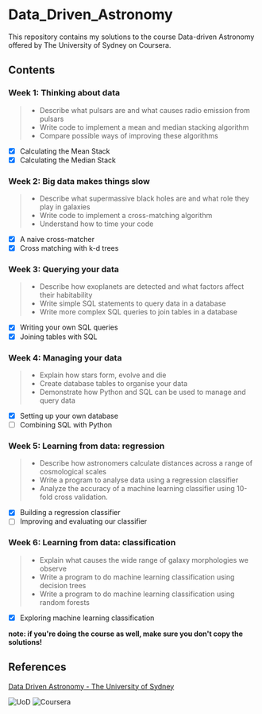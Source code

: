 # Data_Driven_Astronomy
This repository contains my solutions to the course Data-driven Astronomy offered by The University of Sydney on Coursera.

## Contents
### Week 1: Thinking about data
> * Describe what pulsars are and what causes radio emission from pulsars
> * Write code to implement a mean and median stacking algorithm
> * Compare possible ways of improving these algorithms
- [x] Calculating the Mean Stack
- [x] Calculating the Median Stack
### Week 2: Big data makes things slow
> * Describe what supermassive black holes are and what role they play in galaxies
> * Write code to implement a cross-matching algorithm
> * Understand how to time your code
- [x] A naive cross-matcher
- [x] Cross matching with k-d trees
### Week 3: Querying your data
> * Describe how exoplanets are detected and what factors affect their habitability
> * Write simple SQL statements to query data in a database
> * Write more complex SQL queries to join tables in a database
- [x] Writing your own SQL queries
- [x] Joining tables with SQL
### Week 4: Managing your data
> * Explain how stars form, evolve and die
> * Create database tables to organise your data
> * Demonstrate how Python and SQL can be used to manage and query data
- [x] Setting up your own database
- [ ] Combining SQL with Python
### Week 5: Learning from data: regression
> * Describe how astronomers calculate distances across a range of cosmological scales
> * Write a program to analyse data using a regression classifier
> * Analyze the accuracy of a machine learning classifier using 10-fold cross validation.
- [x] Building a regression classifier
- [ ] Improving and evaluating our classifier
### Week 6: Learning from data: classification
> * Explain what causes the wide range of galaxy morphologies we observe
> * Write a program to do machine learning classification using decision trees
> * Write a program to do machine learning classification using random forests
- [x] Exploring machine learning classification

**note: if you're doing the course as well, make sure you don't copy the solutions!**

## References
[Data Driven Astronomy - The University of Sydney](https://www.coursera.org/learn/data-driven-astronomy)

![UoD](https://d1yjjnpx0p53s8.cloudfront.net/styles/logo-thumbnail/s3/042014/university_of_sydney_-_2_0.png?itok=oxqD6bPa)
![Coursera](https://d3njjcbhbojbot.cloudfront.net/web/images/favicons/apple-touch-icon-144x144.png)
